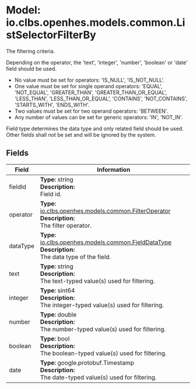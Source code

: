# Model: io.clbs.openhes.models.common.ListSelectorFilterBy

The filtering criteria.

 Depending on the operator, the 'text', 'integer', 'number', 'boolean' or 'date' field should be used.
 - No value must be set for operators: 'IS_NULL', 'IS_NOT_NULL'.
 - One value must be set for single operand operators: 'EQUAL', 'NOT_EQUAL', 'GREATER_THAN', 'GREATER_THAN_OR_EQUAL', 'LESS_THAN', 'LESS_THAN_OR_EQUAL', 'CONTAINS', 'NOT_CONTAINS', 'STARTS_WITH', 'ENDS_WITH'.
 - Two values must be set for two operand operators: 'BETWEEN'.
 - Any number of values can be set for generic operators: 'IN', 'NOT_IN'.

 Field type determines the data type and only related field should be used. Other fields shall not be set and will be ignored by the system.

## Fields

| Field | Information |
| --- | --- |
| fieldId | <b>Type:</b> string<br><b>Description:</b><br>Field id. |
| operator | <b>Type:</b> [io.clbs.openhes.models.common.FilterOperator](model-io-clbs-openhes-models-common-filteroperator.md)<br><b>Description:</b><br>The filter operator. |
| dataType | <b>Type:</b> [io.clbs.openhes.models.common.FieldDataType](model-io-clbs-openhes-models-common-fielddatatype.md)<br><b>Description:</b><br>The data type of the field. |
| text | <b>Type:</b> string<br><b>Description:</b><br>The text-typed value(s) used for filtering. |
| integer | <b>Type:</b> sint64<br><b>Description:</b><br>The integer-typed value(s) used for filtering. |
| number | <b>Type:</b> double<br><b>Description:</b><br>The number-typed value(s) used for filtering. |
| boolean | <b>Type:</b> bool<br><b>Description:</b><br>The boolean-typed value(s) used for filtering. |
| date | <b>Type:</b> google.protobuf.Timestamp<br><b>Description:</b><br>The date-typed value(s) used for filtering. |

